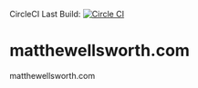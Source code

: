 CircleCI Last Build:  [![Circle CI](https://circleci.com/gh/asdqwex/matthewellsworth-website.svg?style=svg)](https://circleci.com/gh/asdqwex/matthewellsworth-website)

matthewellsworth.com
====================

matthewellsworth.com

